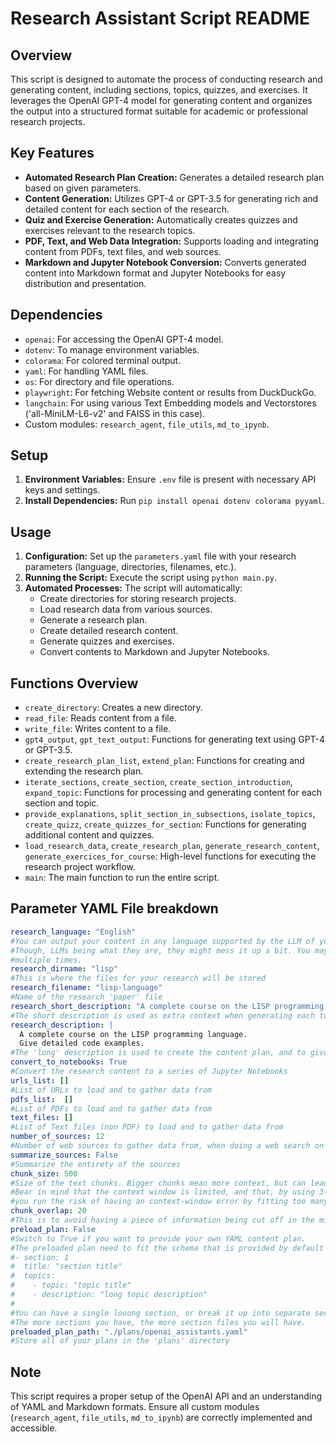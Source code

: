 # Research Assistant Script README

## Overview

This script is designed to automate the process of conducting research and generating content, including sections, topics, quizzes, and exercises. It leverages the OpenAI GPT-4 model for generating content and organizes the output into a structured format suitable for academic or professional research projects.

## Key Features

- **Automated Research Plan Creation:** Generates a detailed research plan based on given parameters.
- **Content Generation:** Utilizes GPT-4 or GPT-3.5 for generating rich and detailed content for each section of the research.
- **Quiz and Exercise Generation:** Automatically creates quizzes and exercises relevant to the research topics.
- **PDF, Text, and Web Data Integration:** Supports loading and integrating content from PDFs, text files, and web sources.
- **Markdown and Jupyter Notebook Conversion:** Converts generated content into Markdown format and Jupyter Notebooks for easy distribution and presentation.

## Dependencies

- `openai`: For accessing the OpenAI GPT-4 model.
- `dotenv`: To manage environment variables.
- `colorama`: For colored terminal output.
- `yaml`: For handling YAML files.
- `os`: For directory and file operations.
- `playwright`: For fetching Website content or results from DuckDuckGo.
- `langchain`: For using various Text Embedding models and Vectorstores ('all-MiniLM-L6-v2' and FAISS in this case).
- Custom modules: `research_agent`, `file_utils`, `md_to_ipynb`.

## Setup

1. **Environment Variables:** Ensure `.env` file is present with necessary API keys and settings.
2. **Install Dependencies:** Run `pip install openai dotenv colorama pyyaml`.

## Usage

1. **Configuration:** Set up the `parameters.yaml` file with your research parameters (language, directories, filenames, etc.).
2. **Running the Script:** Execute the script using `python main.py`.
3. **Automated Processes:** The script will automatically:
   - Create directories for storing research projects.
   - Load research data from various sources.
   - Generate a research plan.
   - Create detailed research content.
   - Generate quizzes and exercises.
   - Convert contents to Markdown and Jupyter Notebooks.

## Functions Overview

- `create_directory`: Creates a new directory.
- `read_file`: Reads content from a file.
- `write_file`: Writes content to a file.
- `gpt4_output`, `gpt_text_output`: Functions for generating text using GPT-4 or GPT-3.5.
- `create_research_plan_list`, `extend_plan`: Functions for creating and extending the research plan.
- `iterate_sections`, `create_section`, `create_section_introduction`, `expand_topic`: Functions for processing and generating content for each section and topic.
- `provide_explanations`, `split_section_in_subsections`, `isolate_topics`, `create_quizz`, `create_quizzes_for_section`: Functions for generating additional content and quizzes.
- `load_research_data`, `create_research_plan`, `generate_research_content`, `generate_exercices_for_course`: High-level functions for executing the research project workflow.
- `main`: The main function to run the entire script.

## Parameter YAML File breakdown

```yaml
research_language: "English"        
#You can output your content in any language supported by the LLM of your choice
#Though, LLMs being what they are, they might mess it up a bit. You may have to try
#multiple times.
research_dirname: "lisp"            
#This is where the files for your research will be stored
research_filename: "lisp-language"  
#Name of the research 'paper' file
research_short_description: "A complete course on the LISP programming language" 
#The short description is used as extra context when generating each topic or section
research_description: |
  A complete course on the LISP programming language.
  Give detailed code examples.
#The 'long' description is used to create the content plan, and to give extra instructions to the model
convert_to_notebooks: True
#Convert the research content to a series of Jupyter Notebooks
urls_list: []
#List of URLs to load and to gather data from
pdfs_list:  []
#List of PDFs to load and to gather data from
text_files: []
#List of Text files (non PDF) to load and to gather data from
number_of_sources: 12
#Number of web sources to gather data from, when doing a web search on DuckDuckGo
summarize_sources: False
#Summarize the entirety of the sources
chunk_size: 500
#Size of the text chunks. Bigger chunks mean more context, but can lead to loss of output tokens or loss of information
#Bear in mind that the context window is limited, and that, by using 3-4 text chunks in a content generation prompt,
#you run the risk of having an context-window error by fitting too many tokens in it.
chunk_overlap: 20
#This is to avoid having a piece of information being cut off in the middle, and allows for some overlay of two chunks
preload_plan: False
#Switch to True if you want to provide your own YAML content plan.
#The preloaded plan need to fit the schema that is provided by default
#- section: 1
#  title: "section title"
#  topics:
#    - topic: "topic title"
#    - description: "long topic description"
#
#You can have a single looong section, or break it up into separate sections.
#The more sections you have, the more section files you will have.
preloaded_plan_path: "./plans/openai_assistants.yaml"
#Store all of your plans in the 'plans' directory
```

## Note

This script requires a proper setup of the OpenAI API and an understanding of YAML and Markdown formats. Ensure all custom modules (`research_agent`, `file_utils`, `md_to_ipynb`) are correctly implemented and accessible.